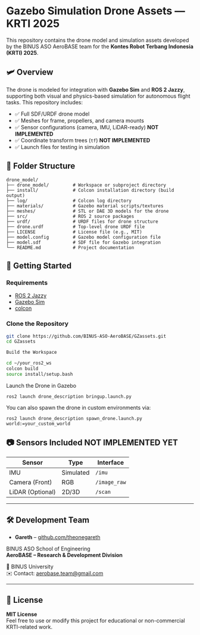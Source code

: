 # Gazebo Simulation Drone Assets — KRTI 2025

This repository contains the drone model and simulation assets developed by the BINUS ASO AeroBASE team for the **Kontes Robot Terbang Indonesia (KRTI) 2025**.

## 🛩️ Overview

The drone is modeled for integration with **Gazebo Sim** and **ROS 2 Jazzy**, supporting both visual and physics-based simulation for autonomous flight tasks. This repository includes:

- ✅ Full SDF/URDF drone model
- ✅ Meshes for frame, propellers, and camera mounts
- ✅ Sensor configurations (camera, IMU, LiDAR-ready) **NOT IMPLEMENTED**
- ✅ Coordinate transform trees (`tf`) **NOT IMPLEMENTED**
- ✅ Launch files for testing in simulation

## 📁 Folder Structure

```plaintext
drone_model/
├── drone_model/         # Workspace or subproject directory
├── install/             # Colcon installation directory (build output)
├── log/                 # Colcon log directory
├── materials/           # Gazebo material scripts/textures
├── meshes/              # STL or DAE 3D models for the drone
├── src/                 # ROS 2 source packages
├── urdf/                # URDF files for drone structure
├── drone.urdf           # Top-level drone URDF file
├── LICENSE              # License file (e.g., MIT)
├── model.config         # Gazebo model configuration file
├── model.sdf            # SDF file for Gazebo integration
└── README.md            # Project documentation
```


## 🚀 Getting Started

### Requirements

- [ROS 2 Jazzy](https://docs.ros.org/en/jazzy/index.html)
- [Gazebo Sim](https://gazebosim.org/)
- [colcon](https://docs.ros.org/en/rolling/Tutorials/Colcon-Tutorial.html)

### Clone the Repository

```bash
git clone https://github.com/BINUS-ASO-AeroBASE/GZassets.git
cd GZassets

Build the Workspace

cd ~/your_ros2_ws
colcon build
source install/setup.bash
```
Launch the Drone in Gazebo
```
ros2 launch drone_description bringup.launch.py
```
You can also spawn the drone in custom environments via:
```
ros2 launch drone_description spawn_drone.launch.py world:=your_custom_world
```


## 📷 Sensors Included **NOT IMPLEMENTED YET**

| Sensor         | Type      | Interface     |
|----------------|-----------|---------------|
| IMU            | Simulated | `/imu`        |
| Camera (Front) | RGB       | `/image_raw`  |
| LiDAR (Optional)| 2D/3D     | `/scan`       |

---

## 🛠️ Development Team

- **Gareth** – [github.com/theonegareth](https://github.com/theonegareth)

BINUS ASO School of Engineering  
**AeroBASE – Research & Development Division**  

📍 BINUS University  
✉️ Contact: aerobase.team@gmail.com

---

## 📄 License

**MIT License**  
Feel free to use or modify this project for educational or non-commercial KRTI-related work.

